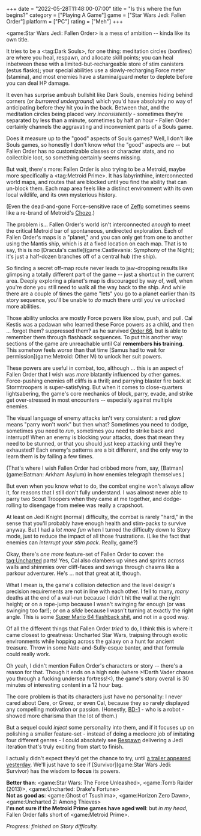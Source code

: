 +++
date = "2022-05-28T11:48:00-07:00"
title = "Is this where the fun begins?"
category = ["Playing A Game"]
game = ["Star Wars Jedi: Fallen Order"]
platform = ["PC"]
rating = ["Meh"]
+++

<game:Star Wars Jedi: Fallen Order> is a mess of ambition -- kinda like its own title.

It tries to be a <tag:Dark Souls>, for one thing: meditation circles (bonfires) are where you heal, respawn, and allocate skill points; you can heal inbetween these with a limited-but-rechargeable store of stim canisters (estus flasks); your special abilities use a slowly-recharging Force meter (stamina), and most enemies have a stamina/guard meter to deplete before you can deal HP damage.

It even has surprise ambush bullshit like Dark Souls, enemies hiding behind corners (or <i>burrowed underground</i>) which you'd have absolutely no way of anticipating before they hit you in the back.  Between that, and the meditation circles being placed <i>very inconsistently</i> - sometimes they're separated by less than a minute, sometimes by half an hour - Fallen Order certainly channels the aggravating and inconvenient parts of a Souls game.

Does it measure up to the "good" aspects of Souls games?  Well, I don't like Souls games, so honestly I don't know <i>what</i> the "good" aspects are -- but Fallen Order has no customizable classes or character stats, and no collectible loot, so something certainly seems missing.

But wait, there's more: Fallen Order is also trying to be a Metroid, maybe more specifically a <tag:Metroid Prime>.  It has labyrinthine, interconnected world maps, and routes that are blocked until you find the ability that can un-block them.  Each map area feels like a distinct environment with its own local wildlife, and its own mysterious history.

(Even the dead-and-gone Force-sensitive race of <a href="https://starwars.fandom.com/wiki/Zeffo_(species)">Zeffo</a> sometimes seems like a re-brand of Metroid's <a href="https://metroid.fandom.com/wiki/Chozo">Chozo</a>.)

The problem is... Fallen Order's world isn't interconnected <i>enough</i> to meet the critical Metroid bar of spontaneous, undirected exploration.  Each of Fallen Order's maps is a "planet," and you can only get from one to another using the Mantis ship, which is at a fixed location on each map.  That is to say, this is no [Dracula's castle](game:Castlevania: Symphony of the Night); it's just a half-dozen branches off of a central hub (the ship).

So finding a secret off-map route never leads to jaw-dropping results like glimpsing a totally different part of the game -- just a shortcut in the current area.  Deeply exploring a planet's map is discouraged by way of, well, when you're done you still need to walk all the way back to the ship.  And while there are a couple of times the game "lets" you go to a planet earlier than its story sequence, you'll be unable to <i>do</i> much there until you've unlocked more abilities.

Those ability unlocks are mostly Force powers like slow, push, and pull.  Cal Kestis was a padawan who learned these Force powers as a child, and then ... forgot them? suppressed them? as he survived <a href="https://starwars.fandom.com/wiki/Great_Jedi_Purge">Order 66</a>, but is able to remember them through flashback sequences.  To put this another way: sections of the game are unreachable until Cal <b>remembers his training</b>.  This somehow feels <i>worse</i> than that time [Samus had to wait for permission](game:Metroid: Other M) to unlock her suit powers.

These powers are useful in combat, too, although ... this is an aspect of Fallen Order that I wish was <i>more</i> blatantly influenced by other games.  Force-pushing enemies off cliffs is a thrill; and parrying blaster fire back at Stormtroopers is super-satisfying.  But when it comes to close-quarters lightsabering, the game's core mechanics of block, parry, evade, and strike get over-stressed in most encounters -- especially against multiple enemies.

The visual language of enemy attacks isn't very consistent: a red glow means "parry won't work" but then what?  Sometimes you need to dodge, sometimes you need to <i>run</i>, sometimes you need to strike back and interrupt!  When an enemy is blocking your attacks, does that mean they need to be stunned, or that you should just keep attacking until they're exhausted?  Each enemy's patterns are a bit different, and the only way to learn them is by failing a few times.

(That's where I wish Fallen Order had cribbed more from, say, [Batman](game:Batman: Arkham Asylum) in how enemies telegraph themselves.)

But even when you know <i>what</i> to do, the combat engine won't always allow it, for reasons that I still don't fully understand.  I was almost never able to parry two Scout Troopers when they came at me together, and dodge-rolling to disengage from melee was really a crapshoot.

At least on Jedi Knight (normal) difficulty, the combat is rarely "hard," in the sense that you'll probably have enough health and stim-packs to survive anyway.  But I had a <i>lot more fun</i> when I turned the difficulty down to Story mode, just to reduce the impact of all those frustrations.  (Like the fact that enemies can <i>interrupt your stim pack</i>.  Really, game?)

Okay, there's <i>one more</i> feature-set of Fallen Order to cover: the <tag:Uncharted> parts!  Yes, Cal also clambers up vines and sprints across walls and shimmies over cliff-faces and swings through chasms like a parkour adventurer.  He's ... not that great at it, though.

What I mean is, the game's collision detection and the level design's precision requirements are not in line with each other.  I fell to many, <i>many</i> deaths at the end of a wall-run because I didn't hit the wall at the right height; or on a rope-jump because I wasn't swinging far enough (or was swinging too far!); or on a <i>slide</i> because I wasn't turning at exactly the right angle.  This is some <a href="https://www.youtube.com/watch?v=SL5QUn-086k">Super Mario 64 flashback shit</a>, and not in a good way.

Of all the different things that Fallen Order <i>tried</i> to do, I think this is where it came closest to greatness: Uncharted Star Wars, traipsing through exotic environments while hopping across the galaxy on a hunt for ancient treasure.  Throw in some Nate-and-Sully-esque banter, and that formula could really work.

Oh yeah, I didn't mention Fallen Order's characters or story -- there's a reason for that.  Though it ends on a high note (where >!Darth Vader chases you through a fucking undersea fortress!<), the game's story overall is 30 minutes of interesting content in a 12 hour bag.

The core problem is that its characters just have no personality: I never cared about Cere, or Greez, or even Cal, because they so rarely displayed any compelling motivation or passion.  (Honestly, <a href="https://starwars.fandom.com/wiki/BD-1">BD-1</a> - who is a robot - showed more charisma than the lot of them.)

But a sequel could <i>inject</i> some personality into them, and if it focuses up on polishing a smaller feature-set - instead of doing a mediocre job of imitating four different genres - I could absolutely see <a href="https://www.respawn.com/">Respawn</a> delivering a Jedi iteration that's truly exciting from start to finish.

I actually didn't expect they'd get the chance to try, until <a href="https://www.youtube.com/watch?v=4HLDaBGdnLc">a trailer appeared yesterday</a>.  We'll just have to see if [Survivor](game:Star Wars Jedi: Survivor) has the wisdom to <b>focus</b> its powers.

<b>Better than</b>: <game:Star Wars: The Force Unleashed>, <game:Tomb Raider (2013)>, <game:Uncharted: Drake's Fortune>  
<b>Not as good as</b>: <game:Ghost of Tsushima>, <game:Horizon Zero Dawn>, <game:Uncharted 2: Among Thieves>  
<b>I'm not sure if the Metroid Prime games have aged well</b>: but <i>in my head</i>, Fallen Order falls short of <game:Metroid Prime>.

<i>Progress: finished on Story difficulty.</i>
